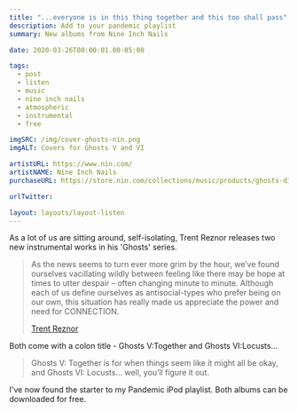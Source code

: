 ```yaml
---
title: "...everyone is in this thing together and this too shall pass"
description: Add to your pandemic playlist
summary: New albums from Nine Inch Nails

date: 2020-03-26T00:00:01.00-05:00

tags:
  - post
  - listen
  - music
  - nine inch nails
  - atmospheric
  - instrumental
  - free

imgSRC: /img/cover-ghosts-nin.png
imgALT: Covers for Ghosts V and VI

artistURL: https://www.nin.com/
artistNAME: Nine Inch Nails
purchaseURL: https://store.nin.com/collections/music/products/ghosts-digital-download

urlTwitter:

layout: layouts/layout-listen
---
```

As a lot of us are sitting around, self-isolating, Trent Reznor releases two new instrumental works in his 'Ghosts' series.

> As the news seems to turn ever more grim by the hour, we’ve found ourselves vacillating wildly between feeling like there may be hope at times to utter despair – often changing minute to minute. Although each of us define ourselves as antisocial-types who prefer being on our own, this situation has really made us appreciate the power and need for CONNECTION.
>
> [Trent Reznor](https://www.nin.com/nine-inch-nails-ghosts-v-vi-available-now/ "from the album release notes")

Both come with a colon title - Ghosts V:Together and Ghosts VI:Locusts...

>Ghosts V: Together is for when things seem like it might all be okay, and Ghosts VI: Locusts… well, you’ll figure it out.

I've now found the starter to my Pandemic iPod playlist. Both albums can be downloaded for free.

